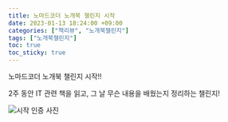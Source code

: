 ```yaml
---
title: 노마드코더 노개북 챌린지 시작
date: 2023-01-13 18:24:00 +09:00
categories: ["책리뷰", "노개북챌린지"]
tags: ["노개북챌린지"]
toc: true
toc_sticky: true
---
```


노마드코더 노개북 챌린지 시작!!

2주 동안 IT 관련 책을 읽고, 그 날 무슨 내용을 배웠는지 정리하는 챌린지!

![시작 인증 사진](https://img1.daumcdn.net/thumb/R1280x0/?scode=mtistory2&fname=https%3A%2F%2Fblog.kakaocdn.net%2Fdn%2Fn0F4T%2FbtrV9WUrpU1%2FX7sCOr5PbQoV2ntEA6HeU1%2Fimg.jpg)
